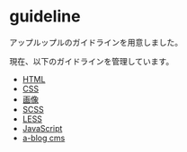 # guideline
アップルップルのガイドラインを用意しました。

現在、以下のガイドラインを管理しています。

- [HTML](https://github.com/appleple/guideline/blob/master/html.md)
- [CSS](https://github.com/appleple/guideline/blob/master/css.md)
- [画像](https://github.com/appleple/guideline/blob/master/image.md)
- [SCSS](https://github.com/appleple/guideline/blob/master/scss.md)
- [LESS](https://github.com/appleple/guideline/blob/master/less.md)
- [JavaScript](https://github.com/appleple/guideline/blob/master/javascript.md)
- [a-blog cms](https://github.com/appleple/guideline/blob/master/a-blogcms.md)
